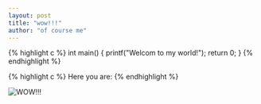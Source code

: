 ```yaml
---
layout: post
title: "wow!!!"
author: "of course me"
---
```



{% highlight c %}
int main()
{
        printf("Welcom to my world!");
	return 0;
}
{% endhighlight %}

{% highlight c %}
Here you are:
{% endhighlight %}

![WOW!!!](https://upload.wikimedia.org/wikipedia/commons/2/21/Hello_World_Brian_Kernighan_1978.jpg)
